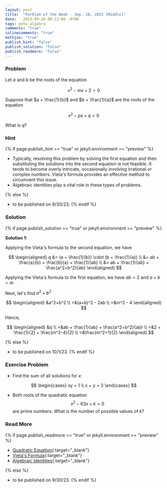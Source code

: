 ```yaml
---
layout: post
title:  "Porblem of the Week - Sep. 28, 2023 [Middle]"
date:   2023-09-28 00:12:00 -0700
tags: potw algebra
comments: "true"
inlinecomments: "true"
mathjax: "true"
publish_hint: "false"
publish_solution: "false"
publish_readmore: "false"
---
```

### Problem
Let $a$ and $b$ be the roots of the equation

$$
x^2 − mx + 2 = 0
$$

Suppose that $a + \frac{1}{b}$ and $b + \frac{1}{a}$ are the roots of the equation

$$
x^2 − px + q = 0
$$

What is $q$?
<!--more-->

### Hint
{% if page.publish_hint == "true" or jekyll.environment == "preview" %}

- Typically, resolving this problem by solving the first equation and then substituting the solutions into the second equation is not feasible. It tends to become overly intricate, occasionally involving irrational or complex numbers. Vieta's formula provides an effective method to circumvent this issue.
- Algebraic identities play a vital role in these types of problems.

{% else %}
- to be published on 9/30/23.
{% endif %}

### Solution 
{% if page.publish_solution == "true" or jekyll.environment == "preview" %}

**Solution 1:** 

Applying the Vieta's formula to the second equation, we have 

$$
\begin{aligned}
q &= (a + \frac{1}{b}) \cdot (b + \frac{1}{a}) \\
  &= ab + \frac{a}{b} + \frac{b}{a} + \frac{1}{ab} \\
  &= ab + \frac{1}{ab} + \frac{a^2+b^2}{ab}
\end{aligned}
$$

Applying the Vieta's formula to the first equation, we have $ab = 2$ and $a+b=m$

Next, let's find $a^2+b^2$

$$
\begin{aligned}
 &a^2+b^2 \\
=&(a+b)^2 - 2ab \\
=&m^2 - 4
\end{aligned}
$$

Hence, 

$$
\begin{aligned}
 &q \\
=&ab + \frac{1}{ab} + \frac{a^2+b^2}{ab} \\
=&2 + \frac{1}{2} + \frac{m^2-4}{2} \\
=&\frac{m^2+1}{2}
\end{aligned}
$$

{% else %}
- to be published on 10/1/23.
{% endif %}

### Exercise Problem
- Find the sum of all solutions for $x$:

$$
\begin{cases}
xy = 1 \\
x + y = 3
\end{cases}
$$

- Both roots of the quadratic equation $$x^2 − 63x + k = 0$$ are prime numbers. What is the number of possible values of $k$?

### Read More
{% if page.publish_readmore == "true" or jekyll.environment == "preview" %}
- [Quadratic Equation](https://www.mathsisfun.com/algebra/quadratic-equation.html){:target="_blank"}
- [Vieta's Formula](https://brilliant.org/wiki/vietas-formula/){:target="_blank"}
- [Algebraic Identities](https://www.cuemath.com/algebra/algebraic-identities/){:target="_blank"}

{% else %}
- to be published on 9/30/23.
{% endif %}
